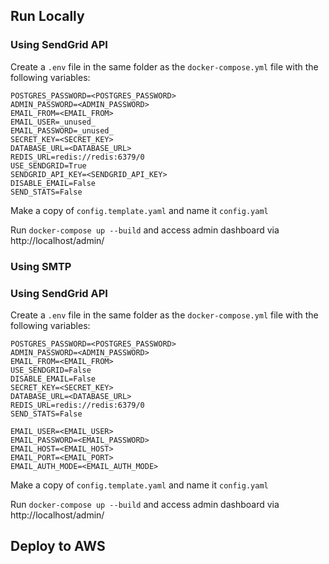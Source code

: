 ## Run Locally
### Using SendGrid API
Create a `.env` file in the same folder as the `docker-compose.yml` file with the following variables:
```
POSTGRES_PASSWORD=<POSTGRES_PASSWORD>
ADMIN_PASSWORD=<ADMIN_PASSWORD>
EMAIL_FROM=<EMAIL_FROM>
EMAIL_USER=_unused_
EMAIL_PASSWORD=_unused_
SECRET_KEY=<SECRET_KEY>
DATABASE_URL=<DATABASE_URL>
REDIS_URL=redis://redis:6379/0
USE_SENDGRID=True
SENDGRID_API_KEY=<SENDGRID_API_KEY>
DISABLE_EMAIL=False
SEND_STATS=False
```
Make a copy of `config.template.yaml` and name it `config.yaml`

Run `docker-compose up --build` and access admin dashboard via http://localhost/admin/
### Using SMTP
### Using SendGrid API
Create a `.env` file in the same folder as the `docker-compose.yml` file with the following variables:
```
POSTGRES_PASSWORD=<POSTGRES_PASSWORD>
ADMIN_PASSWORD=<ADMIN_PASSWORD>
EMAIL_FROM=<EMAIL_FROM>
USE_SENDGRID=False
DISABLE_EMAIL=False
SECRET_KEY=<SECRET_KEY>
DATABASE_URL=<DATABASE_URL>
REDIS_URL=redis://redis:6379/0
SEND_STATS=False

EMAIL_USER=<EMAIL_USER>
EMAIL_PASSWORD=<EMAIL_PASSWORD>
EMAIL_HOST=<EMAIL_HOST>
EMAIL_PORT=<EMAIL_PORT>
EMAIL_AUTH_MODE=<EMAIL_AUTH_MODE>
```
Make a copy of `config.template.yaml` and name it `config.yaml`

Run `docker-compose up --build` and access admin dashboard via http://localhost/admin/
## Deploy to AWS